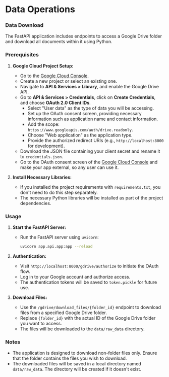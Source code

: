 # Data Operations

### Data Download

The FastAPI application includes endpoints to access a Google Drive folder and download all documents within it using Python.

### Prerequisites

1. **Google Cloud Project Setup:**
   - Go to the [Google Cloud Console](https://console.cloud.google.com/).
   - Create a new project or select an existing one.
   - Navigate to **API & Services > Library**, and enable the Google Drive API.
   - Go to **API & Services > Credentials**, click on **Create Credentials**, and choose **OAuth 2.0 Client IDs**.
     - Select "User data" as the type of data you will be accessing.
     - Set up the OAuth consent screen, providing necessary information such as application name and contact information.
     - Add the scope: `https://www.googleapis.com/auth/drive.readonly`.
     - Choose "Web application" as the application type.
     - Provide the authorized redirect URIs (e.g., `http://localhost:8000` for development).
   - Download the JSON file containing your client secret and rename it to `credentials.json`.
   - Go to the OAuth consent screen of the [Google Cloud Console](https://console.cloud.google.com/) and make your app external, so any user can use it.

2. **Install Necessary Libraries:**
   - If you installed the project requirements with `requirements.txt`, you don't need to do this step separately.
   - The necessary Python libraries will be installed as part of the project dependencies.

### Usage

1. **Start the FastAPI Server:**
   - Run the FastAPI server using `uvicorn`:
     ```bash
     uvicorn app.api.app:app --reload
     ```

2. **Authentication:**
   - Visit `http://localhost:8000/gdrive/authorize` to initiate the OAuth flow.
   - Log in to your Google account and authorize access.
   - The authentication tokens will be saved to `token.pickle` for future use.

3. **Download Files:**
   - Use the `/gdrive/download_files/{folder_id}` endpoint to download files from a specified Google Drive folder.
   - Replace `{folder_id}` with the actual ID of the Google Drive folder you want to access.
   - The files will be downloaded to the `data/raw_data` directory.

### Notes

- The application is designed to download non-folder files only. Ensure that the folder contains the files you wish to download.
- The downloaded files will be saved in a local directory named `data/raw_data`. The directory will be created if it doesn't exist.
